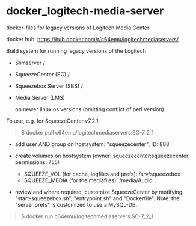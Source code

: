 # docker_logitech-media-server
docker-files for legacy versions of Logitech Media Center

docker hub: https://hub.docker.com/r/c64emu/logitechmediaservers/

Build system for running legacy versions of the Logitech
- Slimserver /
- SqueezeCenter (SC) /    
- Squeezebox Server (SBS) /    
- Media Server (LMS)
    
  on newer linux os versions (omitting conflict of perl version).

To use, e.g. for SqueezeCenter v7.2.1:

>  $ docker pull c64emu/logitechmediaservers:SC-7_2_1

- add user AND group on hostsystem: "squeezecenter", ID: 888
- create volumes on hostsystem (owner: squeezecenter:squeezecenter; permissions: 755)
    - SQUEEZE_VOL (for cache, logfiles and prefs): /srv/squeezebox
    - SQUEEZE_MEDIA (for the mediafiles): /media/Audio

 - review and where required, customize SqueezeCenter by motifying "start-squeezebox.sh", "entrypoint.sh" and "Dockerfile".
  Note: the "server.prefs" is customized to use a MySQL-DB.

>  $ docker run c64emu/logitechmediaservers:SC-7_2_1
